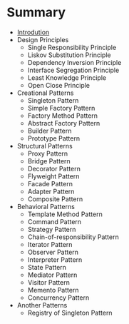 # Summary

* [Introdution](README.md)
* Design Principles
  * Single Responsibility Principle
  * Liskov Substitution Principle
  * Dependency Inversion Principle
  * Interface Segregation Principle
  * Least Knowledge Principle
  * Open Close Principle
* Creational Patterns
  * Singleton Pattern
  * Simple Factory Pattern
  * Factory Method Pattern
  * Abstract Factory Pattern
  * Builder Pattern
  * Prototype Pattern
* Structural Patterns
  * Proxy Pattern
  * Bridge Pattern
  * Decorator Pattern
  * Flyweight Pattern
  * Facade Pattern
  * Adapter Pattern
  * Composite Pattern
* Behavioral Patterns
  * Template Method Pattern
  * Command Pattern
  * Strategy Pattern
  * Chain-of-responsibility Pattern
  * Iterator Pattern
  * Observer Pattern
  * Interpreter Pattern
  * State Pattern
  * Mediator Pattern
  * Visitor Pattern
  * Memento Pattern
  * Concurrency Pattern
* Another Patterns
  * Registry of Singleton Pattern
